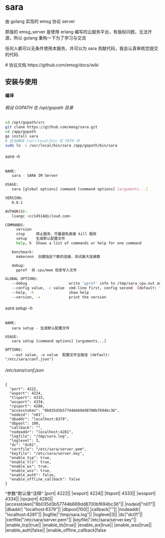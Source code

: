 # sara
<p>由 golang 实现的 emsg 协议 server</p>
<p>原版的 emsg_server 是使用 erlang 编写的云服务平台，有版权问题，无法开源，所以 golang 重构一下为了学习与交流<p> 
<p>任何人都可以无条件使用本服务，并可以为 sara 贡献代码，我会认真审核您提交的代码.</p>
# 协议文档
https://github.com/emsg/docs/wiki

## 安装与使用

#### 编译
###### 假设 GOPATH 在 /opt/gopath 目录
```sh
cd /opt/gopath/src
git clone https://github.com/emsg/sara.git
cd /app/gopath
go install sara
# 应当确保 /usr/local/bin 在 PATH 中
sudo ln -s /usr/local/bin/sara /app/gopath/bin/sara
```
###### sara -h
```sh
NAME:
   sara - SARA IM Server

USAGE:
   sara [global options] command [command options] [arguments...]

VERSION:
   0.0.1

AUTHOR(S):
   liangc <cc14514@icloud.com>

COMMANDS:
     version
     stop     停止服务，尽量避免直接 kill 服务
     setup    生成默认配置文件
     help, h  Shows a list of commands or help for one command

   benchmark:
     makeconn  创建指定个数的连接，测试最大连接数

   debug:
     pprof  将 cpu/mem 信息写入文件

GLOBAL OPTIONS:
   --debug                   write 'pprof' info to /tmp/sara_cpu.out and /tmp/sara_mem.out
   --config value, -c value  cmd-line first, config second  (default: "/etc/sara/conf.json")
   --help, -h                show help
   --version, -v             print the version
```

###### sara setup -h
```
NAME:
   sara setup - 生成默认配置文件

USAGE:
   sara setup [command options] [arguments...]

OPTIONS:
   --out value, -o value  配置文件全路径 (default: "/etc/sara/conf.json")
```
###### /etc/sara/conf.json
```
{
  "port": 4222,
  "wsport": 4224,
  "tlsport": 4333,
  "wssport": 4334,
  "rpcport": 4280,
  "accesstoken": "8b035d3b57744b669dd8700bf694bc36",
  "nodeid": "n01",
  "dbaddr": "localhost:6379",
  "dbpool": 100,
  "callback": "",
  "nodeaddr": "localhost:4281",
  "logfile": "/tmp/sara.log",
  "loglevel": 3,
  "dc": "dc01",
  "certfile": "/etc/sara/server.pem",
  "keyfile": "/etc/sara/server.key",
  "enable_tcp": true,
  "enable_tls": true,
  "enable_ws": true,
  "enable_wss": true,
  "enable_auth": false,
  "enable_offline_callback": false
}
```
^参数^默认值^注释^
|port| 4222||
|wsport| 4224||
|tlsport| 4333||
|wssport| 4334||
|rpcport| 4280||
|accesstoken|"8b035d3b57744b669dd8700bf694bc36"||
|nodeid|"n01"||
|dbaddr| "localhost:6379"||
|dbpool|100||
|callback|""|| 
|nodeaddr| "localhost:4281"||
|logfile|"/tmp/sara.log"||
|loglevel|3||
|dc|"dc01"||
|certfile|"/etc/sara/server.pem"||
|keyfile|"/etc/sara/server.key"||
|enable_tcp|true||
|enable_tls|true||
|enable_ws|true||
|enable_wss|true||
|enable_auth|false||
|enable_offline_callback|false

